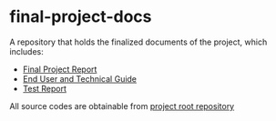 # final-project-docs
A repository that holds the finalized documents of the project, which includes: 
- [Final Project Report](./Final_Project_Report_MA_A_2.pdf)
- [End User and Technical Guide](./End_User_and_Technical_Guide_MA_A_2.pdf)
- [Test Report](./Test_Report_MA_A_2.pdf)

All source codes are obtainable from [project root repository](https://github.com/FYP-2020-2021)
